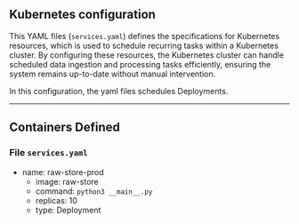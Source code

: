 ## Kubernetes configuration

This YAML files (`services.yaml`) defines the specifications for Kubernetes resources, 
which is used to schedule recurring tasks within a Kubernetes cluster. 
By configuring these resources, the Kubernetes cluster can handle scheduled data 
ingestion and processing tasks efficiently, ensuring the system remains up-to-date without
manual intervention.

In this configuration, the yaml files schedules Deployments.

---
## Containers Defined


### File `services.yaml`

* name: raw-store-prod
  * image: raw-store
  * command: `python3 __main__.py`
  * replicas: 10
  * type: Deployment

